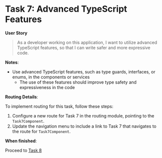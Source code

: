 # Task 7: Advanced TypeScript Features

**User Story**

> As a developer working on this application,
> I want to utilize advanced TypeScript features,
> so that I can write safer and more expressive code.

**Notes**:

- Use advanced TypeScript features, such as type guards, interfaces, or enums, in the components or services
  - The use of these features should improve type safety and expressiveness in the code

**Routing Details**:

To implement routing for this task, follow these steps:

1. Configure a new route for Task 7 in the routing module, pointing to the `Task7Component`.
2. Update the navigation menu to include a link to Task 7 that navigates to the route for `Task7Component`.

**When finished**:

Proceed to [Task 8](../task8/README.md)
